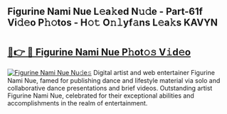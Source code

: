 ## Figurine Nami Nue L𝚎a𝚔ed N𝚞𝚍e - Part-61f Vi𝚍𝚎o P𝚑𝚘tos - H𝚘𝚝 O𝚗𝚕yf𝚊ns L𝚎a𝚔s KAVYN

# <h2><a href="http://kf9lro5.oniu.top/?m=Figurine+Nami+Nue">🔗👉 🔴 Figurine Nami Nue P𝚑ot𝚘𝚜 V𝚒d𝚎o</a></h2>

[![Figurine Nami Nue Nu𝚍e𝚜](https://i.imgur.com/0qMVB7G.gif)](http://kf9lro5.oniu.top/?m=Figurine+Nami+Nue)
Digital artist and web entertainer Figurine Nami Nue, famed for publishing dance and lifestyle material via solo and collaborative dance presentations and brief videos. Outstanding artist Figurine Nami Nue, celebrated for their exceptional abilities and accomplishments in the realm of entertainment.  
